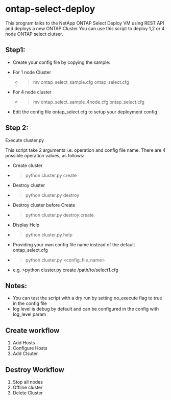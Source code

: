 # ontap-select-deploy
This program talks to the NetApp ONTAP Select Deploy VM using REST API and deploys a new ONTAP Cluster
You can use this script to deploy 1,2 or 4 node ONTAP select clutser.


## Step1:
* Create your config file by copying the sample:
 * For 1 node Cluster
   * >mv ontap_select_sample.cfg ontap_select.cfg
 * For 4 node cluster
   * >mv ontap_select_sample_4node.cfg ontap_select.cfg 
 
* Edit the config file ontap_select.cfg to setup your deployment config

## Step 2:
Execute cluster.py

This script take 2 arguments i.e. operation and config file name. There are 4 possible operation values, as follows: 
* Create cluster
 * >python cluster.py create
* Destroy cluster
 * >python cluster.py destroy
* Destroy cluster before Create
 * >python cluster.py destroy:create
* Display Help
 * >python cluster.py help
* Providing your own config file name instead of the default ontap_select.cfg
 * >python cluster.py <operation> <config_file_name>
 * e.g. >python cluster.py create /path/to/select1.cfg


## Notes:
* You can test the script with a dry run by setting no_execute flag to true in the config file
* log level is debug by default and can be configured in the config with log_level param

## Create workflow
1. Add Hosts
2. Configure Hosts
3. Add Clsuter

## Destroy Workflow
1. Stop all nodes
2. Offline cluster
3. Delete Cluster
